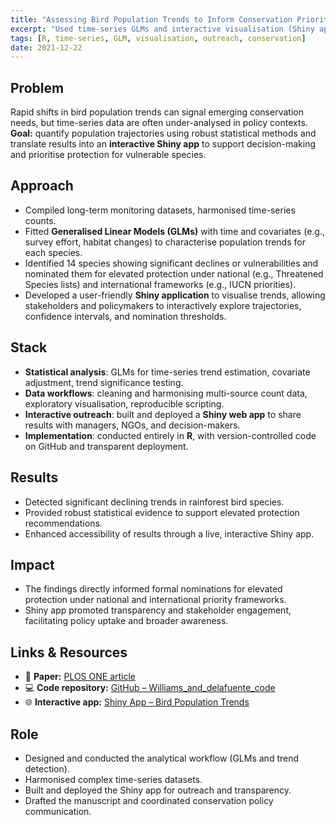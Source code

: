 ```yaml
---
title: "Assessing Bird Population Trends to Inform Conservation Priorities"
excerpt: "Used time-series GLMs and interactive visualisation (Shiny app) to nominate 14 bird species for elevated protection under national and international priority lists."
tags: [R, time-series, GLM, visualisation, outreach, conservation]
date: 2021-12-22
---
```


## Problem
Rapid shifts in bird population trends can signal emerging conservation needs, but time-series data are often under-analysed in policy contexts.  
**Goal:** quantify population trajectories using robust statistical methods and translate results into an **interactive Shiny app** to support decision-making and prioritise protection for vulnerable species.

## Approach
- Compiled long-term monitoring datasets, harmonised time-series counts.
- Fitted **Generalised Linear Models (GLMs)** with time and covariates (e.g., survey effort, habitat changes) to characterise population trends for each species.
- Identified 14 species showing significant declines or vulnerabilities and nominated them for elevated protection under national (e.g., Threatened Species lists) and international frameworks (e.g., IUCN priorities).
- Developed a user-friendly **Shiny application** to visualise trends, allowing stakeholders and policymakers to interactively explore trajectories, confidence intervals, and nomination thresholds.

## Stack
- **Statistical analysis**: GLMs for time-series trend estimation, covariate adjustment, trend significance testing.
- **Data workflows**: cleaning and harmonising multi-source count data, exploratory visualisation, reproducible scripting.
- **Interactive outreach**: built and deployed a **Shiny web app** to share results with managers, NGOs, and decision-makers.
- **Implementation**: conducted entirely in **R**, with version-controlled code on GitHub and transparent deployment.

## Results
- Detected significant declining trends in rainforest bird species.
- Provided robust statistical evidence to support elevated protection recommendations.
- Enhanced accessibility of results through a live, interactive Shiny app.

## Impact
- The findings directly informed formal nominations for elevated protection under national and international priority frameworks.
- Shiny app promoted transparency and stakeholder engagement, facilitating policy uptake and broader awareness.

## Links & Resources
- 📄 **Paper:** [PLOS ONE article](https://journals.plos.org/plosone/article?id=10.1371/journal.pone.0254307)  
- 💻 **Code repository:** [GitHub – Williams_and_delafuente_code](https://github.com/AlejandroFuentePinero/rainforest_birds_pop_trend)
- 🌐 **Interactive app:** [Shiny App – Bird Population Trends](https://alejandrodelafuente.shinyapps.io/BirdsPopTrendAWT/)

## Role
- Designed and conducted the analytical workflow (GLMs and trend detection).
- Harmonised complex time-series datasets.
- Built and deployed the Shiny app for outreach and transparency.
- Drafted the manuscript and coordinated conservation policy communication.
